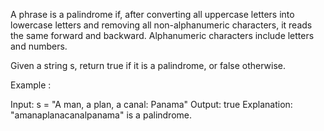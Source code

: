 A phrase is a palindrome if, after converting all uppercase letters into lowercase letters and removing all non-alphanumeric characters, it reads the same forward and backward. Alphanumeric characters include letters and numbers.

Given a string s, return true if it is a palindrome, or false otherwise.

Example :

Input: s = "A man, a plan, a canal: Panama"
Output: true
Explanation: "amanaplanacanalpanama" is a palindrome.
